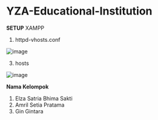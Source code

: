 # YZA-Educational-Institution

**SETUP**
XAMPP 
1. httpd-vhosts.conf
   
![image](https://github.com/Ezbim/YZA-Educational-Institution/assets/97782347/e2025cc6-a42d-4924-b7c3-068d36389c24)

3. hosts
   
![image](https://github.com/Ezbim/YZA-Educational-Institution/assets/97782347/0df3dae6-0e99-41fd-b1f8-359528dfd8bb)



**Nama Kelompok**
1. Elza Satria Bhima Sakti
2. Amril Setia Pratama
3. Gin Gintara

